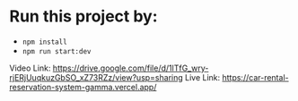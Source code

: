 # Run this project by:

- `npm install`
- `npm run start:dev`

Video Link: https://drive.google.com/file/d/1lTfG_wry-rjERjUuqkuzGbSO_xZ73RZz/view?usp=sharing
Live Link: https://car-rental-reservation-system-gamma.vercel.app/
